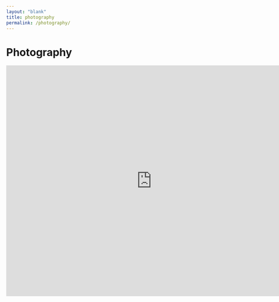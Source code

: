```yaml
---
layout: "blank"
title: photography
permalink: /photography/
---
```





<h1 class="photo-header"> Photography </h1>


<iframe width="780" height="620" src="https://maphub.net/embed/35795?button=0" frameborder="0"></iframe>




<!-- <div class="row">
  <div class="column">

    <img src="/images/green_arch.jpg" style="width:100%">

  </div>
  <div class="column">
    <img src="/images/botanical.jpg" style="width:100%">
    <img src="/images/Plant_img.jpg" style="width:100%">
    <img src="/images/banff_rv.jpeg" style="width:100%">
  </div>
</div>
<div class="top-row row">
  <div class="column">
    <img src="/images/sunroomPerspective.jpg" style="height: 100%; width:100%">
  </div>
  <div class="column">
  <img src="/images/Ferriswheel.jpg" style="height: 100%; width:100%">

  </div>
  <div class="column">
    <img src="/images/aegeanPortcity_bw.jpg" style="height: 100%; width:100%">
  </div>
</div> -->


<!-- <div class="row">

  <div class="column">
      <img src="/images/Calgaryimage.jpg" alt="Snow" style="width:100%">
  </div>
  <div class="column">
    <img src="/images/mykonosShoreline_washedout.jpg" style="width:100%">
  </div>
  <div class="column">
    <img src="/images/pnw-coastline.jpg" alt="Snow" style="width:100%">
  </div>
</div> -->
<!--
<div class="bird-img">
</div> -->
